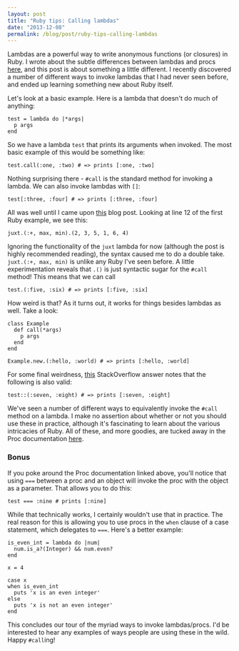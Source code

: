 ```yaml
---
layout: post
title: "Ruby tips: Calling lambdas"
date: "2013-12-08"
permalink: /blog/post/ruby-tips-calling-lambdas
---
```


Lambdas are a powerful way to write anonymous functions (or closures) in Ruby. I wrote about the subtle differences between lambdas and procs [here](/blog/post/ruby-tips-procs-vs-lambdas), and this post is about something a little different. I recently discovered a number of different ways to invoke lambdas that I had never seen before, and ended up learning something new about Ruby itself.

Let's look at a basic example. Here is a lambda that doesn't do much of anything:

<pre class='prettyprint lang-ruby'><code>test = lambda do |*args|
  p args
end
</code></pre>

So we have a lambda `test` that prints its arguments when invoked. The most basic example of this would be something like:

<break />

<pre class='prettyprint lang-ruby'><code>test.call(:one, :two) # => prints [:one, :two]
</code></pre>

Nothing surprising there - `#call` is the standard method for invoking a lambda. We can also invoke lambdas with `[]`:

<pre class='prettyprint lang-ruby'><code>test[:three, :four] # => prints [:three, :four]
</code></pre>


All was well until I came upon [this](http://eyeofthesquid.com/blog/2013/12/05/juxtaposition-in-ruby/) blog post. Looking at line 12 of the first Ruby example, we see this:

<pre class='prettyprint lang-ruby'><code>juxt.(:+, max, min).(2, 3, 5, 1, 6, 4)
</code></pre>

Ignoring the functionality of the `juxt` lambda for now (although the post is highly recommended reading), the syntax caused me to do a double take. `juxt.(:+, max, min)` is unlike any Ruby I've seen before. A little experimentation reveals that `.()` is just syntactic sugar for the `#call` method! This means that we can call 

<pre class='prettyprint lang-ruby'><code>test.(:five, :six) # => prints [:five, :six]
</code></pre>


How weird is that? As it turns out, it works for things besides lambdas as well. Take a look:

<pre class='prettyprint lang-ruby'><code>class Example
  def call(*args)
    p args
  end
end

Example.new.(:hello, :world) # => prints [:hello, :world]
</code></pre>


For some final weirdness, [this](http://stackoverflow.com/questions/19108550/how-does-rubys-operator-work) StackOverflow answer notes that the following is also valid:

<pre class='prettyprint lang-ruby'><code>test::(:seven, :eight) # => prints [:seven, :eight]
</code></pre>

We've seen a number of different ways to equivalently invoke the `#call` method on a lambda. I make no assertion about whether or not you should use these in practice, although it's fascinating to learn about the various intricacies of Ruby. All of these, and more goodies,  are tucked away in the Proc documentation [here](http://www.ruby-doc.org/core-2.0.0/Proc.html#method-i-call).


### Bonus

If you poke around the Proc documentation linked above, you'll notice that using `===` between a proc and an object will invoke the proc with the object as a parameter. That allows you to do this:

<pre class='prettyprint lang-ruby'><code>test === :nine # prints [:nine]
</code></pre>

While that technically works, I certainly wouldn't use that in practice. The real reason for this is allowing you to use procs in the `when` clause of a case statement, which delegates to `===`. Here's a better example:

<pre class='prettyprint lang-ruby'><code>is_even_int = lambda do |num|
  num.is_a?(Integer) && num.even?
end

x = 4

case x
when is_even_int
  puts 'x is an even integer'
else
  puts 'x is not an even integer'
end
</code></pre>

This concludes our tour of the myriad ways to invoke lambdas/procs. I'd be interested to hear any examples of ways people are using these in the wild. Happy `#call`ing!
